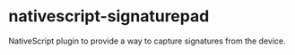 # nativescript-signaturepad
NativeScript plugin to provide a way to capture signatures from the device.
